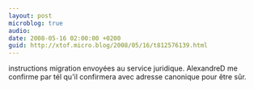 ```yaml
---
layout: post
microblog: true
audio: 
date: 2008-05-16 02:00:00 +0200
guid: http://xtof.micro.blog/2008/05/16/t812576139.html
---
```

instructions migration envoyées au service juridique. AlexandreD me confirme par tél qu'il confirmera avec adresse canonique pour être sûr.
